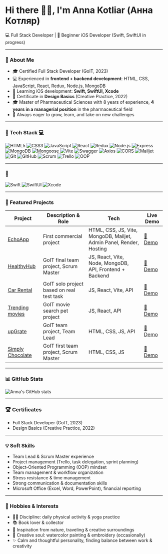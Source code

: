 # Hi there 🫰🏻, I'm Anna Kotliar (Анна Котляр)

💻 Full Stack Developer | 📱 Beginner iOS Developer (Swift, SwiftUI in progress)  

---

### 🚀 About Me
- 🎓 Certified Full Stack Developer (GoIT, 2023)  
- 💻 Experienced in **frontend + backend development**: HTML, CSS, JavaScript, React, Redux, Node.js, MongoDB  
- 📱 Learning iOS development: **Swift, SwiftUI, Xcode**  
- 🎨 Certificate in **Design Basics** (Creative Practice, 2022)  
- 🎓 Master of Pharmaceutical Sciences with 8 years of experience, **4 years in a managerial position** in the pharmaceutical field  
- 🌱 Always eager to grow, learn, and take on new challenges  

---

### 🔧 Tech Stack 💻 

![HTML5](https://cdn.jsdelivr.net/gh/devicons/devicon/icons/html5/html5-plain.svg)
![CSS3](https://cdn.jsdelivr.net/gh/devicons/devicon/icons/css3/css3-plain.svg)
![JavaScript](https://cdn.jsdelivr.net/gh/devicons/devicon/icons/javascript/javascript-plain.svg)
![React](https://cdn.jsdelivr.net/gh/devicons/devicon/icons/react/react-original.svg)
![Redux](https://cdn.jsdelivr.net/gh/devicons/devicon/icons/redux/redux-original.svg)
![Node.js](https://cdn.jsdelivr.net/gh/devicons/devicon/icons/nodejs/nodejs-plain.svg)
![Express](https://cdn.jsdelivr.net/gh/devicons/devicon/icons/express/express-original.svg)
![MongoDB](https://cdn.jsdelivr.net/gh/devicons/devicon/icons/mongodb/mongodb-plain.svg)
![Mongoose](https://cdn.jsdelivr.net/gh/devicons/devicon/icons/mongodb/mongodb-original-wordmark.svg)
![Vite](https://vitejs.dev/logo.svg)
![Swagger](https://cdn.jsdelivr.net/gh/devicons/devicon/icons/swagger/swagger-original.svg)
![Axios](https://cdn.jsdelivr.net/gh/devicons/devicon/icons/axios/axios-original.svg)
![CORS](https://img.icons8.com/ios-filled/50/000000/cors.png)
![Mailjet](https://img.icons8.com/color/48/000000/mailjet.png)
![Git](https://cdn.jsdelivr.net/gh/devicons/devicon/icons/git/git-plain.svg)
![GitHub](https://cdn.jsdelivr.net/gh/devicons/devicon/icons/github/github-original.svg)
![Scrum](https://cdn.jsdelivr.net/gh/devicons/devicon/icons/agile/agile-plain.svg)
![Trello](https://cdn.jsdelivr.net/gh/devicons/devicon/icons/trello/trello-plain.svg)
![OOP](https://cdn.jsdelivr.net/gh/devicons/devicon/icons/java/java-original.svg)

---

### 📱

![Swift](https://cdn.jsdelivr.net/gh/devicons/devicon/icons/swift/swift-original.svg)
![SwiftUI](https://img.icons8.com/color/48/000000/swiftui.png)
![Xcode](https://img.icons8.com/color/48/000000/xcode.png)

---

### 📂 Featured Projects

| Project | Description & Role | Tech | Live Demo |
|--------|------------------|------|-----------|
| [EchoApp](https://github.com/AnnaKotl/echoapp) | First commercial project | HTML, CSS, JS, Vite, MongoDB, Mailjet, Admin Panel, Render, Hosting | [🔗 Demo](https://echocode.app/) |
| [HealthyHub](https://github.com/Ne1rem/food_diary) | GoIT final team project, Scrum Master | JS, React, Vite, Node, MongoDB, API, Frontend + Backend | [🔗 Demo](https://ne1rem.github.io/food_diary/) |
| [Car Rental](https://github.com/AnnaKotl/rentcar) | GoIT solo project based on real test task | JS, React, Vite, API | [🔗 Demo](https://annakotl.github.io/RentCar/) |
| [Trending movies](https://github.com/AnnaKotl/goit-react-hw-05-movies) | GoIT movie search pet project | JS, React, API | [🔗 Demo](https://annakotl.github.io/goit-react-hw-05-movies/) |
| [upGrate](https://github.com/AnnaKotl/upGrate) | GoIT team project, Team Lead | HTML, CSS, JS, API | [🔗 Demo](https://annakotl.github.io/upGrate/) |
| [Simply Chocolate](https://github.com/Ne1rem/goit-team-project) | GoIT first team project, Scrum Master | HTML, CSS, JS | [🔗 Demo](https://ne1rem.github.io/goit-team-project/) |

---

### 📊 GitHub Stats
![Anna's GitHub stats](https://github-readme-stats.vercel.app/api?username=AnnaKotl&show_icons=true&theme=radical)  

---

### 🏆 Certificates
- Full Stack Developer (GoIT, 2023)  
- Design Basics (Creative Practice, 2022)  

---

### 💡 Soft Skills
- Team Lead & Scrum Master experience  
- Project management (Trello, task delegation, sprint planning)  
- Object-Oriented Programming (OOP) mindset  
- Team management & workflow organization  
- Stress resistance & time management  
- Strong communication & documentation skills  
- Microsoft Office (Excel, Word, PowerPoint), financial reporting  

---

### 🎨 Hobbies & Interests
- 🧘‍♀️ Discipline: daily physical activity & yoga practice  
- 📚 Book lover & collector  
- 🌿 Inspiration from nature, traveling & creative surroundings  
- 🎨 Creative soul: watercolor painting & embroidery (occasionally)  
- ✨ Calm and thoughtful personality, finding balance between work & creativity  
